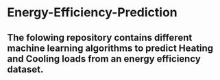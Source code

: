 # Energy-Efficiency-Prediction
## The folowing repository contains different machine learning algorithms to predict Heating and Cooling loads from an energy efficiency dataset.
